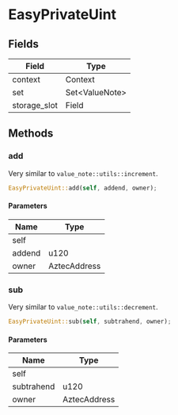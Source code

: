 # EasyPrivateUint

## Fields
| Field | Type |
| --- | --- |
| context | Context |
| set | Set&lt;ValueNote&gt; |
| storage_slot | Field |

## Methods

### add

Very similar to `value_note::utils::increment`.

```rust
EasyPrivateUint::add(self, addend, owner);
```

#### Parameters
| Name | Type |
| --- | --- |
| self |  |
| addend | u120 |
| owner | AztecAddress |

### sub

Very similar to `value_note::utils::decrement`.

```rust
EasyPrivateUint::sub(self, subtrahend, owner);
```

#### Parameters
| Name | Type |
| --- | --- |
| self |  |
| subtrahend | u120 |
| owner | AztecAddress |

